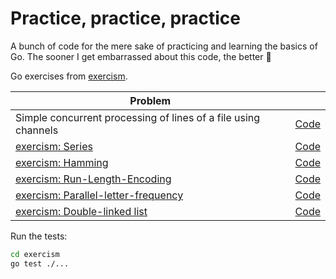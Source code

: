 # Practice, practice, practice
A bunch of code for the mere sake of practicing and learning the basics of Go. 
The sooner I get embarrassed about this code, the better 😬 

Go exercises from [exercism](https://exercism.org/tracks/go).

| Problem                                                                                                   |                               |
| ---                                                                                                       | ---                           |
| Simple concurrent processing of lines of a file using channels                                            | [Code](./chan-readfile)       |
| [exercism: Series](https://exercism.org/tracks/go/exercises/series)                                       | [Code](./exercism/series)     |
| [exercism: Hamming](https://exercism.org/tracks/go/exercises/hamming)                                     | [Code](./exercism/hamming)    |
| [exercism: Run-Length-Encoding](https://exercism.org/tracks/go/exercises/run-length-encoding)             | [Code](./exercism/run-length) |
| [exercism: Parallel-letter-frequency](https://exercism.org/tracks/go/exercises/parallel-letter-frequency) | [Code](./exercism/letterfreq) |
| [exercism: Double-linked list](https://exercism.org/tracks/go/exercises/linked-list)                      | [Code](./exercism/linkedlist) |


Run the tests:
```bash
cd exercism
go test ./...
```
